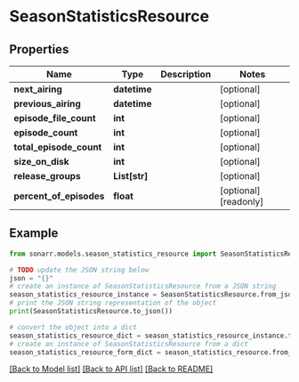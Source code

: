 # SeasonStatisticsResource


## Properties

Name | Type | Description | Notes
------------ | ------------- | ------------- | -------------
**next_airing** | **datetime** |  | [optional] 
**previous_airing** | **datetime** |  | [optional] 
**episode_file_count** | **int** |  | [optional] 
**episode_count** | **int** |  | [optional] 
**total_episode_count** | **int** |  | [optional] 
**size_on_disk** | **int** |  | [optional] 
**release_groups** | **List[str]** |  | [optional] 
**percent_of_episodes** | **float** |  | [optional] [readonly] 

## Example

```python
from sonarr.models.season_statistics_resource import SeasonStatisticsResource

# TODO update the JSON string below
json = "{}"
# create an instance of SeasonStatisticsResource from a JSON string
season_statistics_resource_instance = SeasonStatisticsResource.from_json(json)
# print the JSON string representation of the object
print(SeasonStatisticsResource.to_json())

# convert the object into a dict
season_statistics_resource_dict = season_statistics_resource_instance.to_dict()
# create an instance of SeasonStatisticsResource from a dict
season_statistics_resource_form_dict = season_statistics_resource.from_dict(season_statistics_resource_dict)
```
[[Back to Model list]](../README.md#documentation-for-models) [[Back to API list]](../README.md#documentation-for-api-endpoints) [[Back to README]](../README.md)


